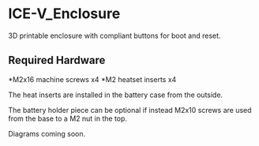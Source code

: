# ICE-V_Enclosure
3D printable enclosure with compliant buttons for boot and reset.

## Required Hardware
*M2x16 machine screws   x4
*M2 heatset inserts  x4

The heat inserts are installed in the battery case from the outside.

The battery holder piece can be optional if instead M2x10 screws are used from the base to a M2 nut in the top.

Diagrams coming soon.

